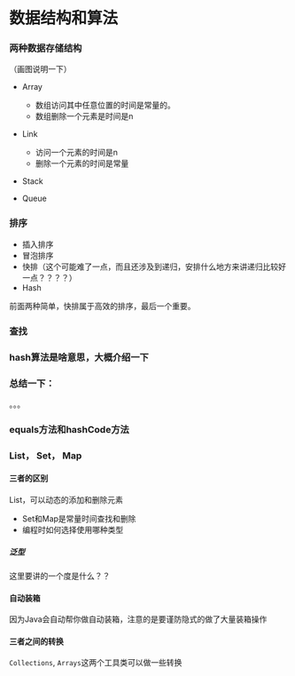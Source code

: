 # 数据结构和算法

### 两种数据存储结构

（画图说明一下）

* Array
  - 数组访问其中任意位置的时间是常量的。
  - 数组删除一个元素是时间是n
* Link
  - 访问一个元素的时间是n
  - 删除一个元素的时间是常量

* Stack
* Queue

### 排序
* 插入排序
* 冒泡排序
* 快排（这个可能难了一点，而且还涉及到递归，安排什么地方来讲递归比较好一点？？？？）
* Hash

前面两种简单，快排属于高效的排序，最后一个重要。

### 查找

### hash算法是啥意思，大概介绍一下


### 总结一下：
。。。

### equals方法和hashCode方法

### List， Set， Map
#### 三者的区别

List，可以动态的添加和删除元素

* Set和Map是常量时间查找和删除
* 编程时如何选择使用哪种类型
##### 泛型
这里要讲的一个度是什么？？
#### 自动装箱
因为Java会自动帮你做自动装箱，注意的是要谨防隐式的做了大量装箱操作  
#### 三者之间的转换

  `Collections`, `Arrays`这两个工具类可以做一些转换
